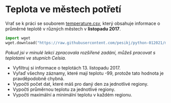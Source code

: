 # Teplota ve městech potřetí

Vrať se k práci se souborem [temperature.csv](temperature.csv), který obsahuje informace o průměrné teplotě v různých městech v **listopadu 2017**.

```python
import wget
wget.download("https://raw.githubusercontent.com/pesikj/python-012021/master/zadani/5/temperature.csv")
```

*Pokud jsi v minulé lekci zpracovala rozšířené zadání, můžeš pracovat s teplotami ve stupních Celsia.*

* Vyfiltruj si informace o teplotách 13. listopadu 2017.
* Vyřaď všechny záznamy, které mají teplotu -99, protože tato hodnota je pravděpodobně chybná.
* Vypočti počet dat, které máš pro daný den za jednotlivé regiony.
* Vypočti průměrnou teplotu za jednotlivé regiony.
* Vypočti maximální a minimální teplotu v každém regionu. 
